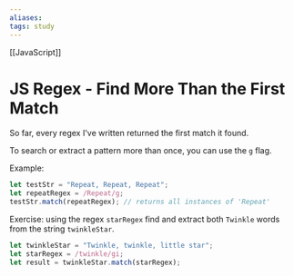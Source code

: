 ```yaml
---
aliases:
tags: study
---
```

[[JavaScript]]
# JS Regex - Find More Than the First Match
So far, every regex I've written returned the first match it found.

To search or extract a pattern more than once, you can use the `g` flag.

Example:

```js
let testStr = "Repeat, Repeat, Repeat";
let repeatRegex = /Repeat/g;
testStr.match(repeatRegex); // returns all instances of 'Repeat'
```

Exercise: using the regex `starRegex` find and extract both `Twinkle` words from the string `twinkleStar`.

```js
let twinkleStar = "Twinkle, twinkle, little star";
let starRegex = /twinkle/gi;
let result = twinkleStar.match(starRegex);
```